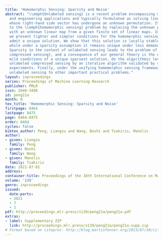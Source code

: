 ```yaml
---
title: 'Homomorphic Sensing: Sparsity and Noise'
abstract: "\\emph{Unlabeled sensing} is a recent problem encompassing many data science
  and engineering applications and typically formulated as solving linear equations
  whose right-hand side vector has undergone an unknown permutation. It was generalized
  to the \\emph{homomorphic sensing} problem by replacing the unknown permutation
  with an unknown linear map from a given finite set of linear maps. In this paper
  we present tighter and simpler conditions for the homomorphic sensing problem to
  admit a unique solution. We show that this solution is locally stable under noise,
  while under a sparsity assumption it remains unique under less demanding conditions.
  Sparsity in the context of unlabeled sensing leads to the problem of \\textit{unlabeled
  compressed sensing}, and a consequence of our general theory is the existence under
  mild conditions of a unique sparsest solution. On the algorithmic level, we solve
  unlabeled compressed sensing by an iterative algorithm validated by synthetic data
  experiments. Finally, under the unifying homomorphic sensing framework we connect
  unlabeled sensing to other important practical problems."
layout: inproceedings
series: Proceedings of Machine Learning Research
publisher: PMLR
issn: 2640-3498
id: peng21a
month: 0
tex_title: 'Homomorphic Sensing: Sparsity and Noise'
firstpage: 8464
lastpage: 8475
page: 8464-8475
order: 8464
cycles: false
bibtex_author: Peng, Liangzu and Wang, Boshi and Tsakiris, Manolis
author:
- given: Liangzu
  family: Peng
- given: Boshi
  family: Wang
- given: Manolis
  family: Tsakiris
date: 2021-07-01
address:
container-title: Proceedings of the 38th International Conference on Machine Learning
volume: '139'
genre: inproceedings
issued:
  date-parts:
  - 2021
  - 7
  - 1
pdf: http://proceedings.mlr.press/v139/peng21a/peng21a.pdf
extras:
- label: Supplementary ZIP
  link: http://proceedings.mlr.press/v139/peng21a/peng21a-supp.zip
# Format based on citeproc: http://blog.martinfenner.org/2013/07/30/citeproc-yaml-for-bibliographies/
---
```


